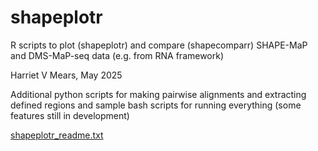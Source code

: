 # shapeplotr
R scripts to plot (shapeplotr) and compare (shapecomparr) SHAPE-MaP and DMS-MaP-seq data (e.g. from RNA framework)

Harriet V Mears, May 2025

Additional python scripts for making pairwise alignments and extracting defined regions and sample bash scripts for running everything
(some features still in development)

[shapeplotr_readme.txt](https://github.com/user-attachments/files/20492625/shapeplotr_readme.txt)
